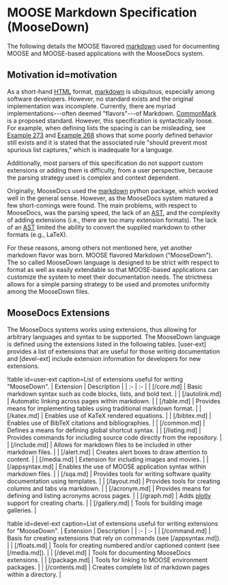 # MOOSE Markdown Specification (MooseDown)

The following details the MOOSE flavored [markdown] used for documenting MOOSE and
MOOSE-based applications with the MooseDocs system.

## Motivation id=motivation

As a short-hand [HTML] format, [markdown] is ubiquitous, especially among software developers.
However, no standard exists and the original implementation was incomplete. Currently, there are
myriad implementations---often deemed "flavors"---of Markdown. [CommonMark](http://commonmark.org/)
is a proposed standard. However, this specification is syntactically loose. For example, when
defining lists the spacing is can be misleading, see
[Example 273](http://spec.commonmark.org/0.28/#example-273) and
[Example 268](http://spec.commonmark.org/0.28/#example-268) shows that some poorly defined behavior
still exists and it is stated that the associated rule "should prevent most spurious list captures,"
which is inadequate for a language.

Additionally, most parsers of this specification do not support custom extensions or adding them is
difficulty, from a user perspective, because the parsing strategy used is complex and context
dependent.

Originally, MooseDocs used the [markdown](http://pythonhosted.org/Markdown/) python package, which
worked well in the general sense. However, as the MooseDocs system matured a few short-comings were
found. The main problems, with respect to MooseDocs, was the parsing speed, the lack of an [AST],
and the complexity of adding extensions (i.e., there are too many extension formats). The lack of an
[AST] limited the ability to convert the supplied markdown to other formats (e.g., LaTeX).

For these reasons, among others not mentioned here, yet another markdown flavor was born. MOOSE
flavored Markdown ("MooseDown"). The so called MooseDown language is designed to be strict with
respect to format as well as easily extendable so that MOOSE-based applications can customize the
system to meet their documentation needs. The strictness allows for a simple parsing strategy to be
used and promotes uniformity among the MooseDown files.

## MooseDocs Extensions

The MooseDocs systems works using extensions, thus allowing for arbitrary languages and syntax
to be supported. The MooseDown language is defined using the extensions listed in the following
tables. [user-ext] provides a list of extensions that are useful for those writing documentation and
[devel-ext] include extension information for developers for new extensions.


!table id=user-ext caption=List of extensions useful for writing "MooseDown".
| Extension | Description |
| :- | :- |
| [/core.md] | Basic markdown syntax such as code blocks, lists, and bold text. |
| [/autolink.md] | Automatic linking across pages within markdown. |
| [/table.md] | Provides means for implementing tables using traditional markdown format. |
| [/katex.md] | Enables use of KaTeX rendered equations. |
| [/bibtex.md] | Enables use of BibTeX citations and bibliographies. |
| [/common.md] | Defines a means for defining global shortcut syntax. |
| [/listing.md] | Provides commands for including source code directly from the repository. |
| [/include.md] | Allows for markdown files to be included in other markdown files. |
| [/alert.md] | Creates alert boxes to draw attention to content. |
| [/media.md] | Extension for including images and movies. |
| [/appsyntax.md] | Enables the use of MOOSE application syntax within markdown files. |
| [/sqa.md] | Provides tools for writing software quality documentation using templates. |
| [/layout.md] | Provides tools for creating columns and tabs via markdown. |
| [/acronym.md] | Provides means for defining and listing acronyms across pages. |
| [/graph.md] | Adds [plotly](https://plot.ly) support for creating charts. |
| [/gallery.md] | Tools for building image galleries. |

!table id=devel-ext caption=List of extensions useful for writing extensions for "MooseDown".
| Extension | Description |
| :- | :- |
| [/command.md] | Basis for creating extensions that rely on commands (see [/appsyntax.md]). |
| [/floats.md] | Tools for creating numbered and/or captioned content (see [/media.md]). |
| [/devel.md] | Tools for documenting MooseDocs extensions. |
| [/package.md] | Tools for linking to MOOSE environment packages. |
| [/contents.md] | Creates complete list of markdown pages within a directory. |

[AST]: https://en.wikipedia.org/wiki/Abstract_syntax_tree

[HTML]: https://en.wikipedia.org/wiki/HTML

[CommonMark]: http://commonmark.org/

[markdown]: https://en.wikipedia.org/wiki/Markdown
